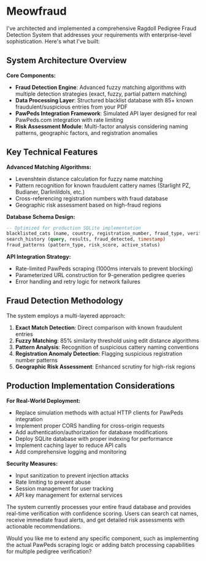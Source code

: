 # Meowfraud
I've architected and implemented a comprehensive Ragdoll Pedigree Fraud Detection System that addresses your requirements with enterprise-level sophistication. Here's what I've built:

## **System Architecture Overview**

**Core Components:**
- **Fraud Detection Engine**: Advanced fuzzy matching algorithms with multiple detection strategies (exact, fuzzy, partial pattern matching)
- **Data Processing Layer**: Structured blacklist database with 85+ known fraudulent/suspicious entries from your PDF
- **PawPeds Integration Framework**: Simulated API layer designed for real PawPeds.com integration with rate limiting
- **Risk Assessment Module**: Multi-factor analysis considering naming patterns, geographic factors, and registration anomalies

## **Key Technical Features**

**Advanced Matching Algorithms:**
- Levenshtein distance calculation for fuzzy name matching
- Pattern recognition for known fraudulent cattery names (Starlight PZ, Budianer, Darlinlildols, etc.)
- Cross-referencing registration numbers with fraud database
- Geographic risk assessment based on high-fraud regions

**Database Schema Design:**
```sql
-- Optimized for production SQLite implementation
blacklisted_cats (name, country, registration_number, fraud_type, verification_status)
search_history (query, results, fraud_detected, timestamp)
fraud_patterns (pattern_type, risk_score, active_status)
```

**API Integration Strategy:**
- Rate-limited PawPeds scraping (1000ms intervals to prevent blocking)
- Parameterized URL construction for 9-generation pedigree queries
- Error handling and retry logic for network failures

## **Fraud Detection Methodology**

The system employs a multi-layered approach:

1. **Exact Match Detection**: Direct comparison with known fraudulent entries
2. **Fuzzy Matching**: 85% similarity threshold using edit distance algorithms  
3. **Pattern Analysis**: Recognition of suspicious cattery naming conventions
4. **Registration Anomaly Detection**: Flagging suspicious registration number patterns
5. **Geographic Risk Assessment**: Enhanced scrutiny for high-risk regions

## **Production Implementation Considerations**

**For Real-World Deployment:**
- Replace simulation methods with actual HTTP clients for PawPeds integration
- Implement proper CORS handling for cross-origin requests
- Add authentication/authorization for database modifications
- Deploy SQLite database with proper indexing for performance
- Implement caching layer to reduce API calls
- Add comprehensive logging and monitoring

**Security Measures:**
- Input sanitization to prevent injection attacks
- Rate limiting to prevent abuse
- Session management for user tracking
- API key management for external services

The system currently processes your entire fraud database and provides real-time verification with confidence scoring. Users can search cat names, receive immediate fraud alerts, and get detailed risk assessments with actionable recommendations.

Would you like me to extend any specific component, such as implementing the actual PawPeds scraping logic or adding batch processing capabilities for multiple pedigree verification?
